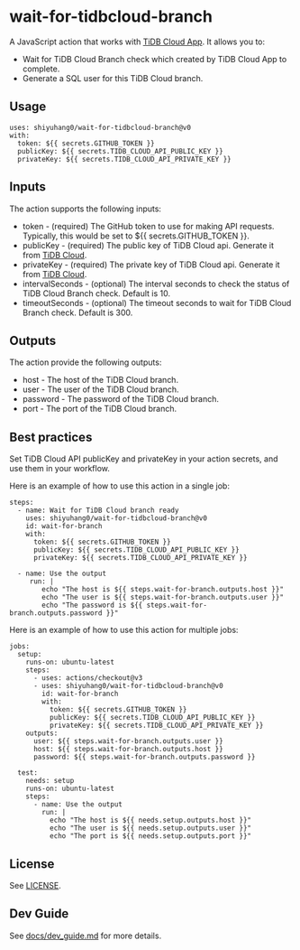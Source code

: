 # wait-for-tidbcloud-branch

A JavaScript action that works with [TiDB Cloud App](https://github.com/apps/tidb-cloud). It allows you to:

- Wait for TiDB Cloud Branch check which created by TiDB Cloud App to complete.
- Generate a SQL user for this TiDB Cloud branch.

## Usage

```
uses: shiyuhang0/wait-for-tidbcloud-branch@v0
with:
  token: ${{ secrets.GITHUB_TOKEN }}
  publicKey: ${{ secrets.TIDB_CLOUD_API_PUBLIC_KEY }}
  privateKey: ${{ secrets.TIDB_CLOUD_API_PRIVATE_KEY }}
```

## Inputs

The action supports the following inputs:
- token - (required) The GitHub token to use for making API requests. Typically, this would be set to ${{ secrets.GITHUB_TOKEN }}.
- publicKey - (required) The public key of TiDB Cloud api. Generate it from [TiDB Cloud](https://tidbcloud.com/).
- privateKey - (required) The private key of TiDB Cloud api. Generate it from [TiDB Cloud](https://tidbcloud.com/).
- intervalSeconds - (optional) The interval seconds to check the status of TiDB Cloud Branch check. Default is 10.
- timeoutSeconds - (optional) The timeout seconds to wait for TiDB Cloud Branch check. Default is 300.

## Outputs

The action provide the following outputs:

- host - The host of the TiDB Cloud branch.
- user - The user of the TiDB Cloud branch.
- password - The password of the TiDB Cloud branch.
- port - The port of the TiDB Cloud branch.

## Best practices

Set TiDB Cloud API publicKey and privateKey in your action secrets, and use them in your workflow.

Here is an example of how to use this action in a single job:

```
steps:
  - name: Wait for TiDB Cloud branch ready
    uses: shiyuhang0/wait-for-tidbcloud-branch@v0
    id: wait-for-branch
    with:
      token: ${{ secrets.GITHUB_TOKEN }}
      publicKey: ${{ secrets.TIDB_CLOUD_API_PUBLIC_KEY }}
      privateKey: ${{ secrets.TIDB_CLOUD_API_PRIVATE_KEY }}

  - name: Use the output
     run: |
        echo "The host is ${{ steps.wait-for-branch.outputs.host }}"
        echo "The user is ${{ steps.wait-for-branch.outputs.user }}"
        echo "The password is ${{ steps.wait-for-branch.outputs.password }}"
```

Here is an example of how to use this action for multiple jobs:

```
jobs:
  setup:
    runs-on: ubuntu-latest
    steps:
      - uses: actions/checkout@v3
      - uses: shiyuhang0/wait-for-tidbcloud-branch@v0
        id: wait-for-branch
        with:
          token: ${{ secrets.GITHUB_TOKEN }}
          publicKey: ${{ secrets.TIDB_CLOUD_API_PUBLIC_KEY }}
          privateKey: ${{ secrets.TIDB_CLOUD_API_PRIVATE_KEY }}
    outputs:
      user: ${{ steps.wait-for-branch.outputs.user }}
      host: ${{ steps.wait-for-branch.outputs.host }}
      password: ${{ steps.wait-for-branch.outputs.password }}

  test:
    needs: setup
    runs-on: ubuntu-latest
    steps:
      - name: Use the output
        run: |
          echo "The host is ${{ needs.setup.outputs.host }}"
          echo "The user is ${{ needs.setup.outputs.user }}"
          echo "The port is ${{ needs.setup.outputs.port }}"       
```


## License

See [LICENSE](LICENSE).

## Dev Guide

See [docs/dev_guide.md](docs/dev_guide.md) for more details.


